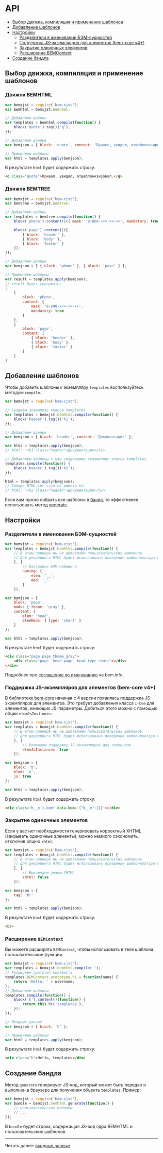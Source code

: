 # API

* [Выбор движка, компиляция и применение шаблонов](#choose-engine)
* [Добавление шаблонов](#add-templates)
* [Настройки](#settings)
  - [Pазделители в именовании БЭМ-сущностей ](#naming)
  - [Поддержка JS-экземпляров для элементов (bem-core v4+)](#elemjs)
  - [Закрытие одиночных элементов](#xhtml)
  - [Расширение BEMContext](#bemcontext)
* [Создание бандла](#bundle)

## <a name="choose-engine"></a>Выбор движка, компиляция и применение шаблонов

### Движок BEMHTML
```js
var bemxjst = require('bem-xjst');
var bemhtml = bemxjst.bemhtml;

// Добавляем шаблон
var templates = bemhtml.compile(function() {
    block('quote').tag()('q');
});

// Добавляем данные
var bemjson = { block: 'quote', content: 'Пришел, увидел, отшаблонизировал.' };

// Применяем шаблоны
var html = templates.apply(bemjson);
```

В результате `html` будет содержать строку:
```html
<q class="quote">Пришел, увидел, отшаблонизировал.</q>
```

### Движок BEMTREE
```js
var bemxjst = require('bem-xjst');
var bemtree = bemxjst.bemtree;

// Добавляем шаблон
var templates = bemtree.compile(function() {
    block('phone').content()({ mask: '8-800-×××-××-××', mandatory: true });

    block('page').content()([
        { block: 'header' },
        { block: 'body' },
        { block: 'footer' }
    ]);
});

// Добавляем данные
var bemjson = [ { block: 'phone' }, { block: 'page' } ];

// Применяем шаблоны
var result = templates.apply(bemjson);
// result будет содержать:
[
    {
        block: 'phone',
        content: {
            mask: '8-800-×××-××-××',
            mandatory: true
        }
    },
    {
        block: 'page',
        content: [
            { block: 'header' },
            { block: 'body' },
            { block: 'footer' }
        ]
    }
]
```


## <a name="add-templates"></a>Добавление шаблонов

Чтобы добавить шаблоны к экземпляру `templates` воспользуйтесь методом `compile`.
```js
var bemxjst = require('bem-xjst');

// Создаём экземпляр класса templates
var templates = bemxjst.bemhtml.compile(function() {
    block('header').tag()('h1');
});

// Добавляем данные
var bemjson = { block: 'header', content: 'Документация' };

var html = templates.apply(bemjson);
// html: '<h1 class="header">Документация</h1>'

// Добавляем шаблоны к уже созданному экземпляру класса templates
templates.compile(function() {
    block('header').tag()('h2');
});

html = templates.apply(bemjson);
// Теперь HTML-тег стал h2 вместо h1:
// html: '<h2 class="header">Документация</h2>'
```

Если вам нужно собрать все шаблоны в [бандл](https://ru.bem.info/method/build/#Результаты-сборки), то эффективнее использовать метод [generate](#generate).

## <a name="settings"></a>Настройки

### <a name="naming"></a>Pазделители в именовании БЭМ-сущностей

```js
var bemxjst = require('bem-xjst');
var templates = bemxjst.bemhtml.compile(function() {
    // В этом примере мы не добавляем пользовательских шаблонов.
    // Для рендеринга HTML будет использовано поведение шаблонизатора по умолчанию.
    }, {
        // Настройка БЭМ-нейминга
        naming: {
            elem: '__',
            mod: '_'
        }
    });

var bemjson = {
    block: 'page',
    mods: { theme: 'gray' },
    content: {
        elem: 'head',
        elemMods: { type: 'short' }
    }
};

var html = templates.apply(bemjson);
```
В результате `html` будет содержать строку:
```html
<div class="page page_theme_gray">
    <div class="page__head page__head_type_short"></div>
</div>
```
Подробнее про [cоглашение по именованию](https://ru.bem.info/method/naming-convention/) на bem.info.

### <a name="elemjs"></a>Поддержка JS-экземпляров для элементов (bem-core v4+)
В библиотеке [bem-core](https://ru.bem.info/libs/bem-core/) начиная с 4 версии появилась поддержка JS-экземпляров для элементов.
Это требует добавления класса `i-bem` для элементов, имеющих JS-параметры.
Добиться этого можно с помощью опции `elemJsInstances`:
```js
var bemxjst = require('bem-xjst');
var templates = bemxjst.bemhtml.compile(function() {
    // В этом примере мы не добавляем пользовательских шаблонов.
    // Для рендеринга HTML будет использовано поведение шаблонизатора по умолчанию.
    }, {
        // Включаем поддержку JS-экземпляров для элементов
        elemJsInstances: true
    });

var bemjson = {
    block: 'b',
    elem: 'e',
    js: true
};

var html = templates.apply(bemjson);
```
В результате `html` будет содержать строку:
```html
<div class="b__e i-bem" data-bem='{"b__e":{}}'></div>
```

### <a name="xhtml"></a>Закрытие одиночных элементов

Если у вас нет необходимости генерировать корректный XHTML (закрывать одиночные элементы),
можно немного сэкономить, отключив опцию `xhtml`:
```js
var bemxjst = require('bem-xjst');
var templates = bemxjst.bemhtml.compile(function() {
    // В этом примере мы не добавляем пользовательских шаблонов.
    // Для рендеринга HTML будет использовано поведение шаблонизатора по умолчанию.
    }, {
        // Выключаем режим XHTML
        xhtml: false
    });

var bemjson = {
    tag: 'br'
};

var html = templates.apply(bemjson);
```
В результате `html` будет содержать строку:
```html
<br>
```

### <a name="bemcontext"></a>Расширение `BEMContext`

Вы можете расширять `BEMContext`, чтобы использовать в теле шаблона пользовательские функции.

```js
var bemxjst = require('bem-xjst');
var templates = bemxjst.bemhtml.compile('');
// Расширяем прототип контекста
templates.BEMContext.prototype.hi = function(name) {
    return 'Hello, ' + username;
};
// Добавляем шаблоны
templates.compile(function() {
    block('b').content()(function() {
        return this.hi('templates');
    });
});

// Входные данные
var bemjson = { block: 'b' };

// Применяем шаблоны
var html = templates.apply(bemjson);
```

В результате `html` будет содержать строку:
```html
<div class="b">Hello, templates</div>
```


## <a name="bundle"></a>Создание бандла

Метод `generate` генерирует JS-код, который может быть передан и выполнен в браузере для получения объекта `templates`. Пример:
```js
var bemxjst = require('bem-xjst');
var bundle = bemxjst.bemhtml.generate(function() {
    // пользовательские шаблоны
    // ...
});
```
В `bundle` будет строка, содержащая JS-код ядра BEMHTML и пользовательских шаблонов.

***

Читать далее: [входные данные](4-data.md)
